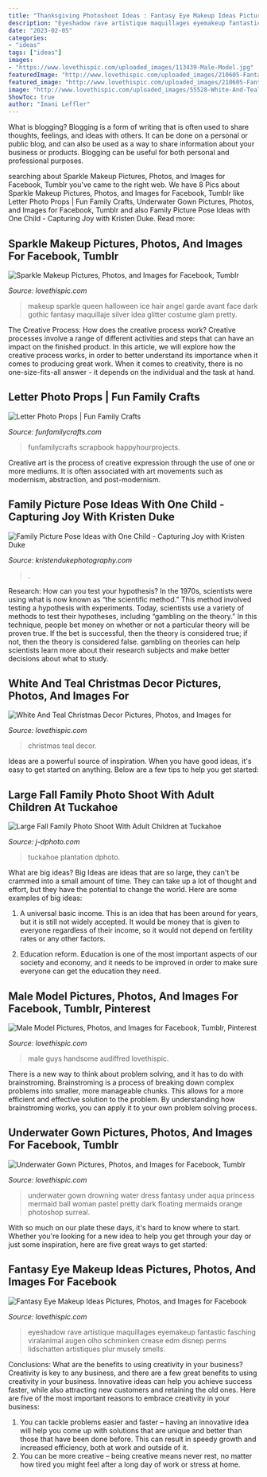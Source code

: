 ```yaml
---
title: "Thanksgiving Photoshoot Ideas : Fantasy Eye Makeup Ideas Pictures, Photos, And Images For Facebook"
description: "Eyeshadow rave artistique maquillages eyemakeup fantastic fasching viralanimal augen olho schminken crease edm disnep perms lidschatten artistiques plur musely smells"
date: "2023-02-05"
categories:
- "ideas"
tags: ["ideas"]
images:
- "https://www.lovethispic.com/uploaded_images/113439-Male-Model.jpg"
featuredImage: "http://www.lovethispic.com/uploaded_images/210605-Fantasy-Eye-Makeup-Ideas.jpg"
featured_image: "http://www.lovethispic.com/uploaded_images/210605-Fantasy-Eye-Makeup-Ideas.jpg"
image: "http://www.lovethispic.com/uploaded_images/55528-White-And-Teal-Christmas-Decor.jpg"
ShowToc: true
author: "Imani Leffler"
---
```



What is blogging?
Blogging is a form of writing that is often used to share thoughts, feelings, and ideas with others. It can be done on a personal or public blog, and can also be used as a way to share information about your business or products. Blogging can be useful for both personal and professional purposes.

	

		
searching about Sparkle Makeup Pictures, Photos, and Images for Facebook, Tumblr you've came to the right web. We have 8 Pics about Sparkle Makeup Pictures, Photos, and Images for Facebook, Tumblr like Letter Photo Props | Fun Family Crafts, Underwater Gown Pictures, Photos, and Images for Facebook, Tumblr and also Family Picture Pose Ideas with One Child - Capturing Joy with Kristen Duke. Read more:
		
    
## Sparkle Makeup Pictures, Photos, And Images For Facebook, Tumblr

<img loading=lazy src="http://www.lovethispic.com/uploaded_images/34619-Sparkle-Makeup.jpg" onerror="this.onerror=null;this.src='https://tse2.mm.bing.net/th?id=OIP.YZbFv1nl6Q5ecCtHfMqW1AHaLH&amp;pid=15.1';" alt="Sparkle Makeup Pictures, Photos, and Images for Facebook, Tumblr">

_Source: lovethispic.com_

>makeup sparkle queen halloween ice hair angel garde avant face dark gothic fantasy maquillaje silver idea glitter costume glam pretty. 

	

The Creative Process: How does the creative process work?
Creative processes involve a range of different activities and steps that can have an impact on the finished product. In this article, we will explore how the creative process works, in order to better understand its importance when it comes to producing great work.
When it comes to creativity, there is no one-size-fits-all answer - it depends on the individual and the task at hand.

    
## Letter Photo Props | Fun Family Crafts

<img loading=lazy src="https://funfamilycrafts.com/wp-content/uploads/2012/07/LOVE4small.jpg" onerror="this.onerror=null;this.src='https://tse2.mm.bing.net/th?id=OIP.2dMSQWlbB0iHFgCopq1cwQHaJQ&amp;pid=15.1';" alt="Letter Photo Props | Fun Family Crafts">

_Source: funfamilycrafts.com_

>funfamilycrafts scrapbook happyhourprojects. 

	

Creative art is the process of creative expression through the use of one or more mediums. It is often associated with art movements such as modernism, abstraction, and post-modernism.

    
## Family Picture Pose Ideas With One Child - Capturing Joy With Kristen Duke

<img loading=lazy src="https://www.kristendukephotography.com/wp-content/uploads/2015/09/fall-photos-e1442253441990.jpg" onerror="this.onerror=null;this.src='https://tse2.mm.bing.net/th?id=OIP.GiUYl_3nnFZBpAuYLQi_wQHaLH&amp;pid=15.1';" alt="Family Picture Pose Ideas with One Child - Capturing Joy with Kristen Duke">

_Source: kristendukephotography.com_

>. 

	

Research: How can you test your hypothesis?
In the 1970s, scientists were using what is now known as “the scientific method.” This method involved testing a hypothesis with experiments. Today, scientists use a variety of methods to test their hypotheses, including “gambling on the theory.” In this technique, people bet money on whether or not a particular theory will be proven true. If the bet is successful, then the theory is considered true; if not, then the theory is considered false. gambling on theories can help scientists learn more about their research subjects and make better decisions about what to study.

    
## White And Teal Christmas Decor Pictures, Photos, And Images For

<img loading=lazy src="http://www.lovethispic.com/uploaded_images/55528-White-And-Teal-Christmas-Decor.jpg" onerror="this.onerror=null;this.src='https://tse1.mm.bing.net/th?id=OIP.f94yG6eiXLKqyRcIefNdKwHaJ4&amp;pid=15.1';" alt="White And Teal Christmas Decor Pictures, Photos, and Images for">

_Source: lovethispic.com_

>christmas teal decor. 

	

Ideas are a powerful source of inspiration. When you have good ideas, it's easy to get started on anything. Below are a few tips to help you get started: 

    
## Large Fall Family Photo Shoot With Adult Children At Tuckahoe

<img loading=lazy src="https://www.j-dphoto.com/images/uploaded/kerr_0000061___.jpg" onerror="this.onerror=null;this.src='https://tse2.mm.bing.net/th?id=OIP.vwTafBcQUXduiy1do1gYqAHaLG&amp;pid=15.1';" alt="Large Fall Family Photo Shoot With Adult Children at Tuckahoe">

_Source: j-dphoto.com_

>tuckahoe plantation dphoto. 

	

What are big ideas?
Big Ideas are ideas that are so large, they can't be crammed into a small amount of time. They can take up a lot of thought and effort, but they have the potential to change the world. Here are some examples of big ideas:
1. A universal basic income. This is an idea that has been around for years, but it is still not widely accepted. It would be money that is given to everyone regardless of their income, so it would not depend on fertility rates or any other factors.

2. Education reform. Education is one of the most important aspects of our society and economy, and it needs to be improved in order to make sure everyone can get the education they need.

    
## Male Model Pictures, Photos, And Images For Facebook, Tumblr, Pinterest

<img loading=lazy src="https://www.lovethispic.com/uploaded_images/113439-Male-Model.jpg" onerror="this.onerror=null;this.src='https://tse2.mm.bing.net/th?id=OIP._LPhki3ea_E033XNzyINGgHaLH&amp;pid=15.1';" alt="Male Model Pictures, Photos, and Images for Facebook, Tumblr, Pinterest">

_Source: lovethispic.com_

>male guys handsome audiffred lovethispic. 

	

There is a new way to think about problem solving, and it has to do with brainstroming. Brainstroming is a process of breaking down complex problems into smaller, more manageable chunks. This allows for a more efficient and effective solution to the problem. By understanding how brainstroming works, you can apply it to your own problem solving process.

    
## Underwater Gown Pictures, Photos, And Images For Facebook, Tumblr

<img loading=lazy src="http://www.lovethispic.com/uploaded_images/61338-Underwater-Gown.jpg" onerror="this.onerror=null;this.src='https://tse2.mm.bing.net/th?id=OIP.YVADttF5rd7TP8DKlhvIBAHaLK&amp;pid=15.1';" alt="Underwater Gown Pictures, Photos, and Images for Facebook, Tumblr">

_Source: lovethispic.com_

>underwater gown drowning water dress fantasy under aqua princess mermaid ball woman pastel pretty dark floating mermaids orange photoshop surreal. 

	

With so much on our plate these days, it's hard to know where to start. Whether you're looking for a new idea to help you get through your day or just some inspiration, here are five great ways to get started: 

    
## Fantasy Eye Makeup Ideas Pictures, Photos, And Images For Facebook

<img loading=lazy src="http://www.lovethispic.com/uploaded_images/210605-Fantasy-Eye-Makeup-Ideas.jpg" onerror="this.onerror=null;this.src='https://tse1.mm.bing.net/th?id=OIP.qcxBYoJQw2aI2uaCeBIOTQHaHO&amp;pid=15.1';" alt="Fantasy Eye Makeup Ideas Pictures, Photos, and Images for Facebook">

_Source: lovethispic.com_

>eyeshadow rave artistique maquillages eyemakeup fantastic fasching viralanimal augen olho schminken crease edm disnep perms lidschatten artistiques plur musely smells. 

	

Conclusions: What are the benefits to using creativity in your business?
Creativity is key to any business, and there are a few great benefits to using creativity in your business. Innovative ideas can help you achieve success faster, while also attracting new customers and retaining the old ones. Here are five of the most important reasons to embrace creativity in your business: 

1. You can tackle problems easier and faster – having an innovative idea will help you come up with solutions that are unique and better than those that have been done before. This can result in speedy growth and increased efficiency, both at work and outside of it. 
2. You can be more creative – being creative means never rest, no matter how tired you might feel after a long day of work or stress at home.

